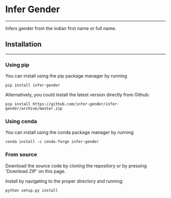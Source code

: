 # Infer Gender
---

Infers gender from the indian first name or full name.



## Installation
---
### Using pip

You can install using the pip package manager by running
```
pip install infer-gender
```

Alternatively, you could install the latest version directly from Github:
```
pip install https://github.com/infer-gender/infer-gender/archive/master.zip
```

### Using conda

You can install using the conda package manager by running
```
conda install -c conda-forge infer-gender
```
### From source

Download the source code by cloning the repository or by pressing 'Download ZIP' on this page.

Install by navigating to the proper directory and running:
```
python setup.py install
```
